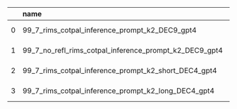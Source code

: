 |    | name                                                   | total               | conflict_only   | reflect         | nonreflect      |
|---:|:-------------------------------------------------------|:--------------------|:----------------|:----------------|:----------------|
|  0 | 99_7_rims_cotpal_inference_prompt_k2_DEC9_gpt4         | 1230/1269 (96.93\%) | 12/23 (52.17\%) | 3/8 (37.50\%)   | 9/15 (60.00\%)  |
|  1 | 99_7_no_refl_rims_cotpal_inference_prompt_k2_DEC9_gpt4 | 1264/1319 (95.83\%) | 46/73 (63.01\%) | 8/19 (42.11\%)  | 38/54 (70.37\%) |
|  2 | 99_7_rims_cotpal_inference_prompt_k2_short_DEC4_gpt4   | 1261/1319 (95.60\%) | 43/73 (58.90\%) | 11/23 (47.83\%) | 32/50 (64.00\%) |
|  3 | 99_7_rims_cotpal_inference_prompt_k2_long_DEC4_gpt4    | 1264/1319 (95.83\%) | 46/73 (63.01\%) | 17/33 (51.52\%) | 29/40 (72.50\%) |
